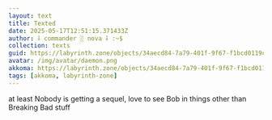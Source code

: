 ```yaml
---
layout: text
title: Texted
date: 2025-05-17T12:51:15.371433Z
author: ⸸ commander ░ nova ⸸ :~$
collection: texts
guid: https://labyrinth.zone/objects/34aecd84-7a79-401f-9f67-f1bcd0119c78
avatar: /img/avatar/daemon.png
akkoma: https://labyrinth.zone/objects/34aecd84-7a79-401f-9f67-f1bcd0119c78
tags: [akkoma, labyrinth-zone]
---
```


<p>at least Nobody is getting a sequel, love to see Bob in things other than Breaking Bad stuff</p>